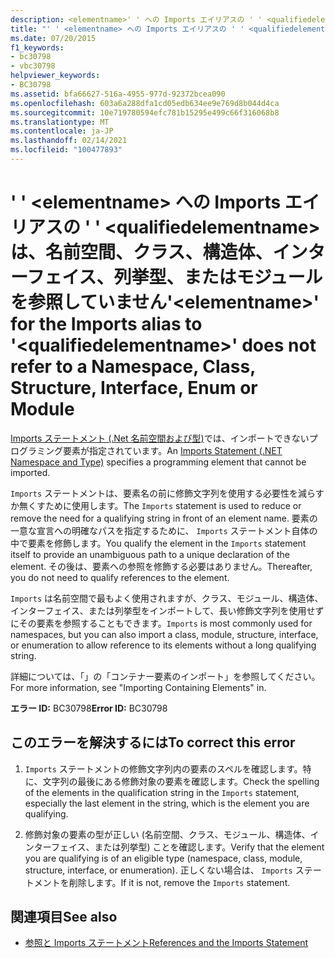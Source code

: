 ```yaml
---
description: <elementname>' ' への Imports エイリアスの ' ' <qualifiedelementname> は、Namespace、Class、Structure、Interface、Enum、または Module を参照していません。
title: "' ' <elementname> への Imports エイリアスの ' ' <qualifiedelementname> は、名前空間、クラス、構造体、インターフェイス、列挙型、またはモジュールを参照していません"
ms.date: 07/20/2015
f1_keywords:
- bc30798
- vbc30798
helpviewer_keywords:
- BC30798
ms.assetid: bfa66627-516a-4955-977d-92372bcea090
ms.openlocfilehash: 603a6a288dfa1cd05edb634ee9e769d8b044d4ca
ms.sourcegitcommit: 10e719780594efc781b15295e499c66f316068b8
ms.translationtype: MT
ms.contentlocale: ja-JP
ms.lasthandoff: 02/14/2021
ms.locfileid: "100477893"
---
```

# <a name="elementname-for-the-imports-alias-to-qualifiedelementname-does-not-refer-to-a-namespace-class-structure-interface-enum-or-module"></a><span data-ttu-id="88d0b-103">' ' \<elementname> への Imports エイリアスの ' ' \<qualifiedelementname> は、名前空間、クラス、構造体、インターフェイス、列挙型、またはモジュールを参照していません</span><span class="sxs-lookup"><span data-stu-id="88d0b-103">'\<elementname>' for the Imports alias to '\<qualifiedelementname>' does not refer to a Namespace, Class, Structure, Interface, Enum or Module</span></span>

<span data-ttu-id="88d0b-104">[Imports ステートメント (.Net 名前空間および型)](../language-reference/statements/imports-statement-net-namespace-and-type.md)では、インポートできないプログラミング要素が指定されています。</span><span class="sxs-lookup"><span data-stu-id="88d0b-104">An [Imports Statement (.NET Namespace and Type)](../language-reference/statements/imports-statement-net-namespace-and-type.md) specifies a programming element that cannot be imported.</span></span>  
  
 <span data-ttu-id="88d0b-105">`Imports` ステートメントは、要素名の前に修飾文字列を使用する必要性を減らすか無くすために使用します。</span><span class="sxs-lookup"><span data-stu-id="88d0b-105">The `Imports` statement is used to reduce or remove the need for a qualifying string in front of an element name.</span></span> <span data-ttu-id="88d0b-106">要素の一意な宣言への明確なパスを指定するために、 `Imports` ステートメント自体の中で要素を修飾します。</span><span class="sxs-lookup"><span data-stu-id="88d0b-106">You qualify the element in the `Imports` statement itself to provide an unambiguous path to a unique declaration of the element.</span></span> <span data-ttu-id="88d0b-107">その後は、要素への参照を修飾する必要はありません。</span><span class="sxs-lookup"><span data-stu-id="88d0b-107">Thereafter, you do not need to qualify references to the element.</span></span>  
  
 <span data-ttu-id="88d0b-108">`Imports` は名前空間で最もよく使用されますが、クラス、モジュール、構造体、インターフェイス、または列挙型をインポートして、長い修飾文字列を使用せずにその要素を参照することもできます。</span><span class="sxs-lookup"><span data-stu-id="88d0b-108">`Imports` is most commonly used for namespaces, but you can also import a class, module, structure, interface, or enumeration to allow reference to its elements without a long qualifying string.</span></span>  
  
 <span data-ttu-id="88d0b-109">詳細については、「」の「コンテナー要素のインポート」を参照してください。</span><span class="sxs-lookup"><span data-stu-id="88d0b-109">For more information, see "Importing Containing Elements" in.</span></span>  
  
 <span data-ttu-id="88d0b-110">**エラー ID:** BC30798</span><span class="sxs-lookup"><span data-stu-id="88d0b-110">**Error ID:** BC30798</span></span>  
  
## <a name="to-correct-this-error"></a><span data-ttu-id="88d0b-111">このエラーを解決するには</span><span class="sxs-lookup"><span data-stu-id="88d0b-111">To correct this error</span></span>  
  
1. <span data-ttu-id="88d0b-112">`Imports` ステートメントの修飾文字列内の要素のスペルを確認します。特に、文字列の最後にある修飾対象の要素を確認します。</span><span class="sxs-lookup"><span data-stu-id="88d0b-112">Check the spelling of the elements in the qualification string in the `Imports` statement, especially the last element in the string, which is the element you are qualifying.</span></span>  
  
2. <span data-ttu-id="88d0b-113">修飾対象の要素の型が正しい (名前空間、クラス、モジュール、構造体、インターフェイス、または列挙型) ことを確認します。</span><span class="sxs-lookup"><span data-stu-id="88d0b-113">Verify that the element you are qualifying is of an eligible type (namespace, class, module, structure, interface, or enumeration).</span></span> <span data-ttu-id="88d0b-114">正しくない場合は、 `Imports` ステートメントを削除します。</span><span class="sxs-lookup"><span data-stu-id="88d0b-114">If it is not, remove the `Imports` statement.</span></span>  
  
## <a name="see-also"></a><span data-ttu-id="88d0b-115">関連項目</span><span class="sxs-lookup"><span data-stu-id="88d0b-115">See also</span></span>

- [<span data-ttu-id="88d0b-116">参照と Imports ステートメント</span><span class="sxs-lookup"><span data-stu-id="88d0b-116">References and the Imports Statement</span></span>](../programming-guide/program-structure/references-and-the-imports-statement.md)
